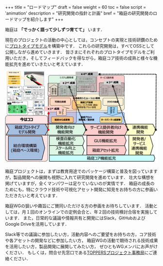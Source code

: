 +++
title = "ロードマップ"
draft = false
weight = 60
toc = false
script = 'animation'
description = "研究開発の指針と計画"
bref = "箱庭の研究開発のロードマップを紹介します"
+++

箱庭は **「でっかく語って少しずつ育てて」** います．

現在のプロジェクトの活動の中心としては，コンセプトの実現と技術研鑽のために[プロトタイプモデル](/prototypes)を構築中です．
これらの研究開発は，すべてOSSとして公開しながら進めていきます．
皆さまにそれぞれのプロトタイプモデルをご利用いただき，そしてフィードバックを得ながら，箱庭コア技術の成熟と様々な機能拡充を進めていきたいと考えています．

![roadmap](/img/docs/roadmap1.png)


箱庭プロジェクトは，まずは教育用途でのパッケージ構築と普及を図っていますが，製品開発への展開も視野に入れて研究開発を進めています．
壮大な構想を掲げていますが，全くマンパワーは足りていないのが実情です．
箱庭の成長のためにも，特にクラウド技術や可視化アセット開発に知見をお持ちの方に参画いただきたいと考えています．

箱庭WGの狙いや趣旨にご賛同いただける方の参画をお待ちしています．
活動としては，月１回のオンラインでの定例会合と、年２回の技術検討合宿を実施しています．
また，日常的な議論や情報共有と開発にはSlack，GitHubおよびGoogle Driveを活用しています．

Slack等での議論に参加したい方，活動内容へのご要望をお持ちの方，コア技術や各アセットの開発などに参加したい方，
箱庭WGの活動で期待される技術成果を活用したい方，製品開発に展開してみたい方，
ぜひともWGメンバにお声がけください．
もしくは，問合せ先窓口である[TOPPERSプロジェクト事務局](https://toppers.jp/contacts.html)にご連絡ください．
